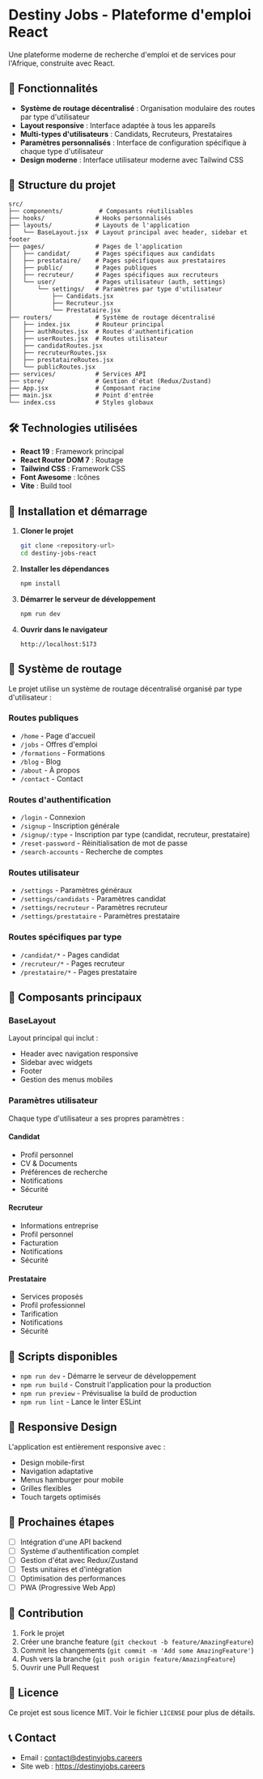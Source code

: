 # Destiny Jobs - Plateforme d'emploi React

Une plateforme moderne de recherche d'emploi et de services pour l'Afrique, construite avec React.

## 🚀 Fonctionnalités

- **Système de routage décentralisé** : Organisation modulaire des routes par type d'utilisateur
- **Layout responsive** : Interface adaptée à tous les appareils
- **Multi-types d'utilisateurs** : Candidats, Recruteurs, Prestataires
- **Paramètres personnalisés** : Interface de configuration spécifique à chaque type d'utilisateur
- **Design moderne** : Interface utilisateur moderne avec Tailwind CSS

## 📁 Structure du projet

```
src/
├── components/          # Composants réutilisables
├── hooks/              # Hooks personnalisés
├── layouts/            # Layouts de l'application
│   └── BaseLayout.jsx  # Layout principal avec header, sidebar et footer
├── pages/              # Pages de l'application
│   ├── candidat/       # Pages spécifiques aux candidats
│   ├── prestataire/    # Pages spécifiques aux prestataires
│   ├── public/         # Pages publiques
│   ├── recruteur/      # Pages spécifiques aux recruteurs
│   └── user/           # Pages utilisateur (auth, settings)
│       └── settings/   # Paramètres par type d'utilisateur
│           ├── Candidats.jsx
│           ├── Recruteur.jsx
│           └── Prestataire.jsx
├── routers/            # Système de routage décentralisé
│   ├── index.jsx       # Routeur principal
│   ├── authRoutes.jsx  # Routes d'authentification
│   ├── userRoutes.jsx  # Routes utilisateur
│   ├── candidatRoutes.jsx
│   ├── recruteurRoutes.jsx
│   ├── prestataireRoutes.jsx
│   └── publicRoutes.jsx
├── services/           # Services API
├── store/              # Gestion d'état (Redux/Zustand)
├── App.jsx             # Composant racine
├── main.jsx            # Point d'entrée
└── index.css           # Styles globaux
```

## 🛠️ Technologies utilisées

- **React 19** : Framework principal
- **React Router DOM 7** : Routage
- **Tailwind CSS** : Framework CSS
- **Font Awesome** : Icônes
- **Vite** : Build tool

## 🚀 Installation et démarrage

1. **Cloner le projet**
   ```bash
   git clone <repository-url>
   cd destiny-jobs-react
   ```

2. **Installer les dépendances**
   ```bash
   npm install
   ```

3. **Démarrer le serveur de développement**
   ```bash
   npm run dev
   ```

4. **Ouvrir dans le navigateur**
   ```
   http://localhost:5173
   ```

## 🎯 Système de routage

Le projet utilise un système de routage décentralisé organisé par type d'utilisateur :

### Routes publiques
- `/home` - Page d'accueil
- `/jobs` - Offres d'emploi
- `/formations` - Formations
- `/blog` - Blog
- `/about` - À propos
- `/contact` - Contact

### Routes d'authentification
- `/login` - Connexion
- `/signup` - Inscription générale
- `/signup/:type` - Inscription par type (candidat, recruteur, prestataire)
- `/reset-password` - Réinitialisation de mot de passe
- `/search-accounts` - Recherche de comptes

### Routes utilisateur
- `/settings` - Paramètres généraux
- `/settings/candidats` - Paramètres candidat
- `/settings/recruteur` - Paramètres recruteur
- `/settings/prestataire` - Paramètres prestataire

### Routes spécifiques par type
- `/candidat/*` - Pages candidat
- `/recruteur/*` - Pages recruteur
- `/prestataire/*` - Pages prestataire

## 🎨 Composants principaux

### BaseLayout
Layout principal qui inclut :
- Header avec navigation responsive
- Sidebar avec widgets
- Footer
- Gestion des menus mobiles

### Paramètres utilisateur
Chaque type d'utilisateur a ses propres paramètres :

#### Candidat
- Profil personnel
- CV & Documents
- Préférences de recherche
- Notifications
- Sécurité

#### Recruteur
- Informations entreprise
- Profil personnel
- Facturation
- Notifications
- Sécurité

#### Prestataire
- Services proposés
- Profil professionnel
- Tarification
- Notifications
- Sécurité

## 🔧 Scripts disponibles

- `npm run dev` - Démarre le serveur de développement
- `npm run build` - Construit l'application pour la production
- `npm run preview` - Prévisualise la build de production
- `npm run lint` - Lance le linter ESLint

## 📱 Responsive Design

L'application est entièrement responsive avec :
- Design mobile-first
- Navigation adaptative
- Menus hamburger pour mobile
- Grilles flexibles
- Touch targets optimisés

## 🎯 Prochaines étapes

- [ ] Intégration d'une API backend
- [ ] Système d'authentification complet
- [ ] Gestion d'état avec Redux/Zustand
- [ ] Tests unitaires et d'intégration
- [ ] Optimisation des performances
- [ ] PWA (Progressive Web App)

## 🤝 Contribution

1. Fork le projet
2. Créer une branche feature (`git checkout -b feature/AmazingFeature`)
3. Commit les changements (`git commit -m 'Add some AmazingFeature'`)
4. Push vers la branche (`git push origin feature/AmazingFeature`)
5. Ouvrir une Pull Request

## 📄 Licence

Ce projet est sous licence MIT. Voir le fichier `LICENSE` pour plus de détails.

## 📞 Contact

- Email : contact@destinyjobs.careers
- Site web : https://destinyjobs.careers
